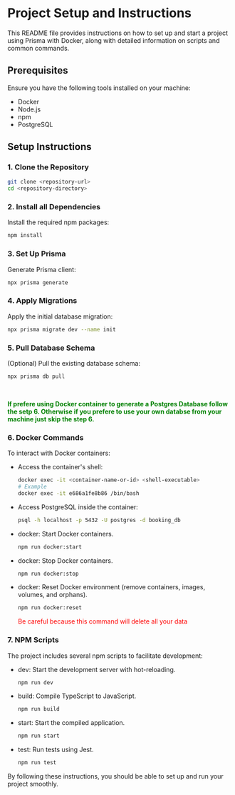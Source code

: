 # Project Setup and Instructions

This README file provides instructions on how to set up and start a project using Prisma with Docker, along with detailed information on scripts and common commands.

## Prerequisites

Ensure you have the following tools installed on your machine:

- Docker
- Node.js
- npm
- PostgreSQL

## Setup Instructions

### 1. Clone the Repository

```sh
git clone <repository-url>
cd <repository-directory>
```

### 2. Install all Dependencies

Install the required npm packages:

```sh
npm install
```

### 3. Set Up Prisma

Generate Prisma client:

```sh
npx prisma generate
```

### 4. Apply Migrations

Apply the initial database migration:

```sh
npx prisma migrate dev --name init
```

### 5. Pull Database Schema

(Optional) Pull the existing database schema:

```sh
npx prisma db pull
```

<br/>
<p style="color: green; font: bold;"><strong>If prefere using Docker container to generate a Postgres Database follow the setp 6.
Otherwise if you prefere to use your own databse from your machine just skip the step 6.</strong></p>

### 6. Docker Commands

To interact with Docker containers:

- Access the container's shell:

  ```sh
  docker exec -it <container-name-or-id> <shell-executable>
  # Example
  docker exec -it e686a1fe8b86 /bin/bash
  ```

- Access PostgreSQL inside the container:

  ```sh
  psql -h localhost -p 5432 -U postgres -d booking_db
  ```

- docker: Start Docker containers.
  ```sh
  npm run docker:start
  ```
- docker: Stop Docker containers.
  ```sh
  npm run docker:stop
  ```
- docker: Reset Docker environment (remove containers, images, volumes, and orphans).
  ```sh
  npm run docker:reset
  ```
    <p style="color: red;"> Be careful because this command will delete all your data</p>

### 7. NPM Scripts

The project includes several npm scripts to facilitate development:

- dev: Start the development server with hot-reloading.

  ```sh
  npm run dev
  ```

- build: Compile TypeScript to JavaScript.

  ```sh
  npm run build
  ```

- start: Start the compiled application.

  ```sh
  npm run start
  ```

- test: Run tests using Jest.

  ```sh
  npm run test
  ```

By following these instructions, you should be able to set up and run your project smoothly.
